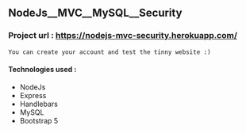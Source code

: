 ## NodeJs__MVC__MySQL__Security

### Project url   	 :   https://nodejs-mvc-security.herokuapp.com/

```
You can create your account and test the tinny website :)
```

#### Technologies used : 
* NodeJs
* Express
* Handlebars
* MySQL
* Bootstrap 5

